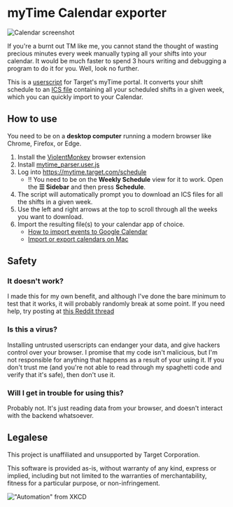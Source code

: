 # myTime Calendar exporter

![Calendar screenshot](https://user-images.githubusercontent.com/4561733/276445296-27d35c11-f49d-46df-8c05-7067836a6c38.png)

If you're a burnt out TM like me, you cannot stand the thought of wasting precious minutes every week manually typing all your shifts into your calendar. It would be much faster to spend 3 hours writing and debugging a program to do it for you. Well, look no further.

This is a [userscript](https://en.wikipedia.org/wiki/Userscript) for Target's myTime portal. It converts your shift schedule to an [ICS file](https://en.wikipedia.org/wiki/ICalendar) containing all your scheduled shifts in a given week, which you can quickly import to your Calendar.

## How to use

You need to be on a **desktop computer** running a modern browser like Chrome, Firefox, or Edge.

1. Install the [ViolentMonkey](https://violentmonkey.github.io/get-it/) browser extension
2. Install [mytime_parser.user.js](https://gist.github.com/morellam-dev/eafe2c23cea634f390c35aeacc92ada5/raw/mytime_parser.user.js)
3. Log into <https://mytime.target.com/schedule>
   * ‼️ You need to be on the **Weekly Schedule** view for it to work. Open the **☰ Sidebar** and then press **Schedule**.
4. The script will automatically prompt you to download an ICS files for all the shifts in a given week.
5. Use the left and right arrows at the top to scroll through all the weeks you want to download.
6. Import the resulting file(s) to your calendar app of choice.
   * [How to import events to Google Calendar](https://support.google.com/calendar/answer/37118?hl=en&co=GENIE.Platform%3DDesktop)
   * [Import or export calendars on Mac](https://support.apple.com/guide/calendar/import-or-export-calendars-icl1023/mac)

## Safety

### It doesn't work?

I made this for my own benefit, and although I've done the bare minimum to test that it works, it will probably randomly break at some point. If you need help, try posting at [this Reddit thread](https://www.reddit.com/r/Target/comments/17bmpwu/quickly_add_your_shifts_to_your_calendar/)

### Is this a virus?
  
Installing untrusted userscripts can endanger your data, and give hackers control over your browser. I promise that my code isn't malicious, but I'm not responsible for anything that happens as a result of your using it. If you don't trust me (and you're not able to read through my spaghetti code and verify that it's safe), then don't use it.

### Will I get in trouble for using this?

Probably not. It's just reading data from your browser, and doesn't interact with the backend whatsoever.

## Legalese

This project is unaffiliated and unsupported by Target Corporation.

This software is provided as-is, without warranty of any kind, express or implied, including but not limited to the warranties of merchantability, fitness for a particular purpose, or non-infringement.
  
!["Automation" from XKCD](https://imgs.xkcd.com/comics/automation.png)
